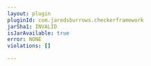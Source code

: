 ```yaml
---
layout: plugin
pluginId: com.jaredsburrows.checkerframework
jarSha1: INVALID
isJarAvailable: true
error: NONE
violations: []

---
```

